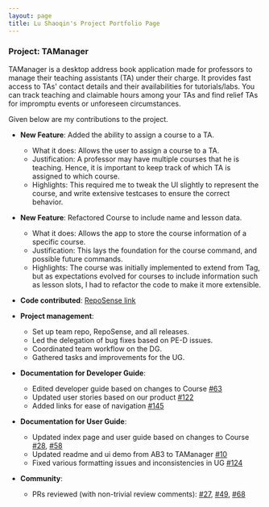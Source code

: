 ```yaml
---
layout: page
title: Lu Shaoqin's Project Portfolio Page
---
```


### Project: TAManager

TAManager is a desktop address book application made for professors to manage their teaching assistants (TA) under their charge. It provides fast access to TAs' contact details and their availabilities for tutorials/labs. You can track teaching and claimable hours among your TAs and find relief TAs for impromptu events or unforeseen circumstances.

Given below are my contributions to the project.

* **New Feature**: Added the ability to assign a course to a TA.
    * What it does: Allows the user to assign a course to a TA.
    * Justification: A professor may have multiple courses that he is teaching. Hence, it is important to keep track of which TA is assigned to which course.
    * Highlights: This required me to tweak the UI slightly to represent the course, and write extensive testcases to ensure the correct behavior.

* **New Feature**: Refactored Course to include name and lesson data.
    * What it does: Allows the app to store the course information of a specific course.
    * Justification: This lays the foundation for the course command, and possible future commands.
    * Highlights: The course was initially implemented to extend from Tag, but as expectations evolved for courses to include information such as lesson slots, I had to refactor the code to make it more extensible.


* **Code contributed**: [RepoSense link](https://nus-cs2103-ay2324s1.github.io/tp-dashboard/?search=lshaoqin&breakdown=true)


* **Project management**:
    * Set up team repo, RepoSense, and all releases.
    * Led the delegation of bug fixes based on PE-D issues.
    * Coordinated team workflow on the DG.
    * Gathered tasks and improvements for the UG.

* **Documentation for Developer Guide**:
    * Edited developer guide based on changes to Course [\#63](https://github.com/AY2324S1-CS2103T-T10-1/tp/pull/63)
    * Updated user stories based on our product [\#122](https://github.com/AY2324S1-CS2103T-T10-1/tp/pull/122)
    * Added links for ease of navigation [\#145](https://github.com/AY2324S1-CS2103T-T10-1/tp/pull/145)

* **Documentation for User Guide**:
    * Updated index page and user guide based on changes to Course [\#28](https://github.com/AY2324S1-CS2103T-T10-1/tp/pull/28), [\#58](https://github.com/AY2324S1-CS2103T-T10-1/tp/pull/58)
    * Updated readme and ui demo from AB3 to TAManager [\#10](https://github.com/AY2324S1-CS2103T-T10-1/tp/pull/10)
    * Fixed various formatting issues and inconsistencies in UG [\#124](https://github.com/AY2324S1-CS2103T-T10-1/tp/pull/124)

* **Community**:
    * PRs reviewed (with non-trivial review comments): [\#27](https://github.com/AY2324S1-CS2103T-T10-1/tp/pull/27), [\#49](https://github.com/AY2324S1-CS2103T-T10-1/tp/pull/49), [\#68](https://github.com/AY2324S1-CS2103T-T10-1/tp/pull/68)

